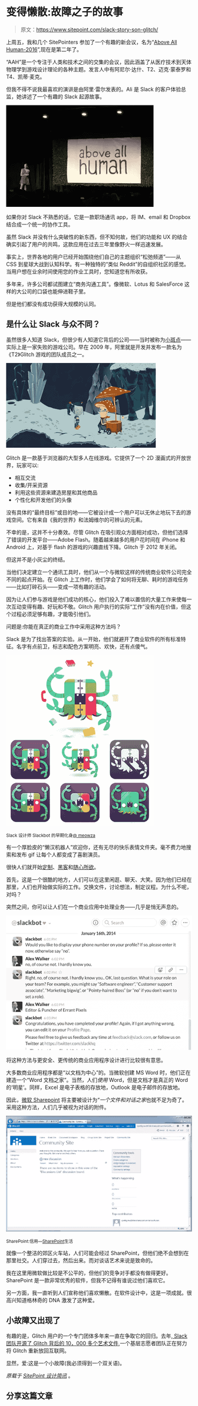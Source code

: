# 变得懒散:故障之子的故事

> 原文：<https://www.sitepoint.com/slack-story-son-glitch/>

上周五，我和几个 SitePointers 参加了一个有趣的新会议，名为“[Above All Human-2016](http://aboveallhuman.co/)”,现在是第二年了。

“AAH”是一个专注于人类和技术之间的交集的会议，因此涵盖了从医疗技术到天体物理学到游戏设计理论的各种主题。发言人中有阿尼尔·达什、T2、迈克·蒙泰罗和 T4、凯蒂·麦克。

但我不得不说我最喜欢的演讲是由阿里·雷尔发表的。Ali 是 Slack 的客户体验总监，她讲述了一个有趣的 Slack 起源故事。

![Ali Rayl at Above All Human](img/7cba73a94fcfd45a95fe90506ef26f04.png)

如果你对 Slack 不熟悉的话，它是一款职场通讯 app，将 IM、email 和 Dropbox 结合成一个统一的协作工具。

虽然 Slack 并没有什么突破性的新东西，但不知何故，他们的功能和 UX 的结合确实引起了用户的共鸣，这款应用在过去三年里像野火一样迅速发展。

事实上，世界各地的用户已经开始围绕他们自己的主题组织“松弛频道”——从 CSS 到星球大战到认知科学。有一种独特的“类似 Reddit”的自组织社区的感觉。当用户想在业余时间使用您的作业工具时，您知道您有所收获。

多年来，许多公司都试图建立“商务沟通工具”。像微软、Lotus 和 SalesForce 这样的大公司的口袋也能伸进鞋子里。

但是他们都没有成功获得大规模的认同。

## 是什么让 Slack 与众不同？

虽然很多人知道 Slack，但很少有人知道它背后的公司——当时被称为[小斑点](https://en.wikipedia.org/wiki/Slack_Technologies)——实际上是一家失败的游戏公司。早在 2009 年，阿里就是开发并发布一款名为《T2》Glitch 游戏的团队成员之一。

![A Glitch environment ](img/7db6705a4ce58c7eeafd2217339fc0ad.png)

Glitch 是一款基于浏览器的大型多人在线游戏。它提供了一个 2D 漫画式的开放世界，玩家可以:

*   相互交流
*   收集/开采资源
*   利用这些资源来建造房屋和其他商品
*   个性化和开发他们的头像

没有具体的“最终目标”或目的地——它被设计成一个用户可以无休止地玩下去的游戏空间。它有来自《我的世界》和法姆维尔的可辨认的元素。

不幸的是，这并不十分奏效。尽管 Glitch 在吸引观众方面相对成功，但他们选择了错误的开发平台——Adobe Flash。随着越来越多的用户花时间在 iPhone 和 Android 上，对基于 flash 的游戏的兴趣直线下降。Glitch 于 2012 年关闭。

但这并不是小灰尘的终结。

当他们决定建立一个通讯工具时，他们从一个与微软这样的传统商业软件公司完全不同的起点开始。在 Glitch 上工作时，他们学会了如何将无聊、耗时的游戏任务——比如打碎石头——变成一项有趣的活动。

因为让人们参与游戏是他们成功的核心，他们投入了难以置信的大量工作来使每一次互动变得有趣、好玩和不敬。Glitch 用户执行的实际“工作”没有内在价值，但这个过程必须足够有趣，才能吸引他们。

问题是:你能在真正的商业工作中采用这种方法吗？

Slack 是为了找出答案的实验。从一开始，他们就避开了商业软件的所有标准特征。名字有点前卫，标志和配色方案明亮、欢快，还有点傻气。

[![Early Slackbot versions (2013)](img/1554cf9e08a1ed04f762f0ed362ba6d6.png)](https://twitter.com/meowza/status/612492815637975040)

<small>Slack 设计师 Slackbot 的早期化身[@ meowza](https://twitter.com/meowza/status/612492815637975040)</small>

有一个厚脸皮的“懒汉机器人”欢迎你，还有无尽的快乐表情文件夹。毫不费力地搜索和发布 gif 让每个人都变成了喜剧演员。

很快人们就开始[定制](https://www.sitepoint.com/getting-started-slack-bots/)、[黑客](https://www.sitepoint.com/spice-up-your-slack-channel-with-hubot/)和[随心所欲](https://www.sitepoint.com/supercharge-slack-powerful-workplace-collaboration/)。

首先，这是一个很酷的地方，人们可以在这里闲逛、聊天、大笑。因为他们已经在那里，人们也开始做实际的工作。交换文件，讨论想法，制定议程。为什么不呢，对吗？

突然之间，你可以让人们在一个商业应用中处理业务——几乎是悄无声息的。

![Slackbot conversation](img/65982301ba0d66336a6eabc91106e1b9.png)

将这种方法与更安全、更传统的商业应用程序设计进行比较很有意思。

大多数商业应用程序都是“以文档为中心”的。当微软创建 MS Word 时，他们正在建造一个“Word 文档之家”。当然，人们*使用* Word，但是文档才是真正的 Word 的‘明星’。同样，Excel 是电子表格的存放地，Outlook 是电子邮件的存放地。

因此，[微软 Sharepoint](https://products.office.com/en-us/sharepoint/collaboration) 将主要被设计为“*一个文件和对话之家*也就不足为奇了。采用这种方法，人们几乎被视为对话的附件。

[![SharePoint](img/118a8f4e9e131df31c07c090a261c704.png)](http://www.lifeinsharepoint.co.uk/2012/07/17/sharepoint-2013-screenshots/)

<small>SharePoint:信用—[SharePoint](http://www.lifeinsharepoint.co.uk/2012/07/17/sharepoint-2013-screenshots/)生活 </small>

就像一个整洁的郊区火车站，人们可能会经过 SharePoint，但他们绝不会想到在那里社交。人们穿过去，然后出来。而对谈话艺术来说是致命的。

我在这里用微软做比较是不公平的，但他们的竞争对手都没有做得更好。SharePoint 是一款非常优秀的软件，但我不记得有谁说过他们喜欢它。

另一方面，我一直听到人们宣称他们喜欢懒散。在软件设计中，这是一项成就。很高兴知道格林奇的 DNA 激发了这种爱。

## 小故障又出现了

有趣的是，Glitch 用户的一个专门团体多年来一直在争取它的回归。去年[, Slack 团队开源了 Glitch 背后的 10，000 多个艺术文件](http://www.glitchthegame.com/public-domain-game-art/),一个基层志愿者团队正在努力将 Glitch 重新放回互联网。

显然，爱:这是一个小故障(我必须得到一个双关语)。

*原载于 [SitePoint 设计简讯](https://www.sitepoint.com/newsletter/)* 。

## 分享这篇文章